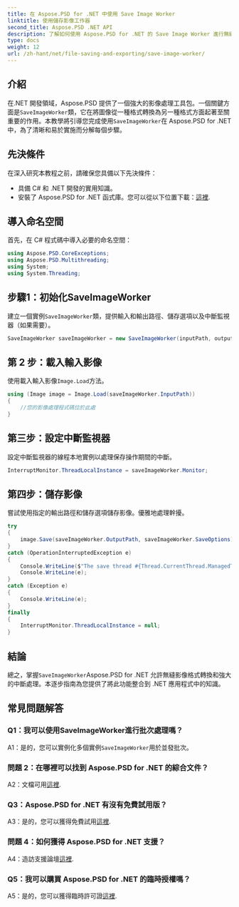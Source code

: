 ```yaml
---
title: 在 Aspose.PSD for .NET 中使用 Save Image Worker
linktitle: 使用儲存影像工作器
second_title: Aspose.PSD .NET API
description: 了解如何使用 Aspose.PSD for .NET 的 Save Image Worker 進行無縫影像格式轉換和中斷處理。
type: docs
weight: 12
url: /zh-hant/net/file-saving-and-exporting/save-image-worker/
---
```

## 介紹

在.NET 開發領域，Aspose.PSD 提供了一個強大的影像處理工具包。一個關鍵方面是`SaveImageWorker`類，它在將圖像從一種格式轉換為另一種格式方面起著至關重要的作用。本教學將引導您完成使用`SaveImageWorker`在 Aspose.PSD for .NET 中，為了清晰和易於實施而分解每個步驟。

## 先決條件

在深入研究本教程之前，請確保您具備以下先決條件：

- 具備 C# 和 .NET 開發的實用知識。
- 安裝了 Aspose.PSD for .NET 函式庫。您可以從以下位置下載：[這裡](https://releases.aspose.com/psd/net/).

## 導入命名空間

首先，在 C# 程式碼中導入必要的命名空間：

```csharp
using Aspose.PSD.CoreExceptions;
using Aspose.PSD.Multithreading;
using System;
using System.Threading;
```

## 步驟1：初始化SaveImageWorker

建立一個實例`SaveImageWorker`類，提供輸入和輸出路徑、儲存選項以及中斷監視器（如果需要）。

```csharp
SaveImageWorker saveImageWorker = new SaveImageWorker(inputPath, outputPath, saveOptions, monitor);
```

## 第 2 步：載入輸入影像

使用載入輸入影像`Image.Load`方法。

```csharp
using (Image image = Image.Load(saveImageWorker.InputPath))
{
    //您的影像處理程式碼位於此處
}
```

## 第三步：設定中斷監視器

設定中斷監視器的線程本地實例以處理保存操作期間的中斷。

```csharp
InterruptMonitor.ThreadLocalInstance = saveImageWorker.Monitor;
```

## 第四步：儲存影像

嘗試使用指定的輸出路徑和儲存選項儲存影像。優雅地處理幹擾。

```csharp
try
{
    image.Save(saveImageWorker.OutputPath, saveImageWorker.SaveOptions);
}
catch (OperationInterruptedException e)
{
    Console.WriteLine($"The save thread #{Thread.CurrentThread.ManagedThreadId} finishes at {DateTime.Now}");
    Console.WriteLine(e);
}
catch (Exception e)
{
    Console.WriteLine(e);
}
finally
{
    InterruptMonitor.ThreadLocalInstance = null;
}
```

## 結論

總之，掌握`SaveImageWorker`Aspose.PSD for .NET 允許無縫影像格式轉換和強大的中斷處理。本逐步指南為您提供了將此功能整合到 .NET 應用程式中的知識。

## 常見問題解答

### Q1：我可以使用SaveImageWorker進行批次處理嗎？

 A1：是的，您可以實例化多個實例`SaveImageWorker`用於並發批次。

### 問題 2：在哪裡可以找到 Aspose.PSD for .NET 的綜合文件？

A2：文檔可用[這裡](https://reference.aspose.com/psd/net/).

### Q3：Aspose.PSD for .NET 有沒有免費試用版？

 A3：是的，您可以獲得免費試用[這裡](https://releases.aspose.com/).

### 問題 4：如何獲得 Aspose.PSD for .NET 支援？

 A4：造訪支援論壇[這裡](https://forum.aspose.com/c/psd/34).

### Q5：我可以購買 Aspose.PSD for .NET 的臨時授權嗎？

 A5：是的，您可以獲得臨時許可證[這裡](https://purchase.aspose.com/temporary-license/).